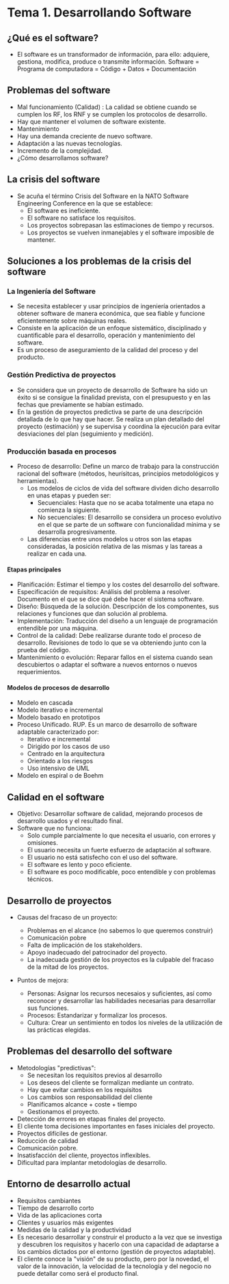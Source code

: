 # Tema 1. Desarrollando Software

## ¿Qué es el software?

- El software es un transformador de información, para ello: adquiere, gestiona, modifica, produce o transmite información. Software = Programa de computadora = Código + Datos + Documentación

## Problemas del software

- Mal funcionamiento (Calidad) : La calidad se obtiene cuando se cumplen los RF, los RNF y se cumplen los protocolos de desarrollo.
- Hay que mantener el volumen de software existente.
- Mantenimiento
- Hay una demanda creciente de nuevo software.
- Adaptación a las nuevas tecnologías.
- Incremento de la complejidad.
- ¿Cómo desarrollamos software?

## La crisis del software

- Se acuña el término Crisis del Software en la NATO Software Engineering Conference en la que se establece:
  - El software es ineficiente.
  - El software no satisface los requisitos.
  - Los proyectos sobrepasan las estimaciones de tiempo y recursos.
  - Los proyectos se vuelven inmanejables y el software imposible de mantener.

## Soluciones a los problemas de la crisis del software

### La Ingeniería del Software

- Se necesita establecer y usar principios de ingeniería orientados a obtener software de manera económica, que sea fiable y funcione eficientemente sobre máquinas reales.
- Consiste en la aplicación de un enfoque sistemático, disciplinado y cuantificable para el desarrollo, operación y mantenimiento del software.
- Es un proceso de aseguramiento de la calidad del proceso y del producto.

### Gestión Predictiva de proyectos

- Se considera que un proyecto de desarrollo de Software ha sido un éxito si se consigue la finalidad prevista, con el presupuesto y en las fechas que previamente se habían estimado.
- En la gestión de proyectos predictiva se parte de una descripción detallada de lo que hay que hacer. Se realiza un plan detallado del proyecto (estimación) y se supervisa y coordina la ejecución para evitar desviaciones del plan (seguimiento y medición).

### Producción basada en procesos

- Proceso de desarrollo: Define un marco de trabajo para la construcción racional del software (métodos, heurísitcas, principios metodológicos y herramientas).
  - Los modelos de ciclos de vida del software dividen dicho desarrollo en unas etapas y pueden ser:
    - Secuenciales: Hasta que no se acaba totalmente una etapa no comienza la siguiente.
    - No secuenciales: El desarrollo se considera un proceso evolutivo en el que se parte de un software con funcionalidad mínima y se desarrolla progresivamente.
  - Las diferencias entre unos modelos u otros son las etapas consideradas, la posición relativa de las mismas y las tareas a realizar en cada una.

#### Etapas principales

- Planificación: Estimar el tiempo y los costes del desarrollo del software.
- Especificación de requisitos: Análisis del problema a resolver. Documento en el que se dice qué debe hacer el sistema software.
- Diseño: Búsqueda de la solución. Descripción de los componentes, sus relaciones y funciones que dan solución al problema.
- Implementación: Traducción del diseño a un lenguaje de programación entendible por una máquina.
- Control de la calidad: Debe realizarse durante todo el proceso de desarrollo. Revisiones de todo lo que se va obteniendo junto con la prueba del código.
- Mantenimiento o evolución: Reparar fallos en el sistema cuando sean descubiertos o adaptar el software a nuevos entornos o nuevos requerimientos.

#### Modelos de procesos de desarrollo

- Modelo en cascada
- Modelo iterativo e incremental
- Modelo basado en prototipos
- Proceso Unificado. RUP. Es un marco de desarrollo de software adaptable caracterizado por:
  - Iterativo e incremental
  - Dirigido por los casos de uso
  - Centrado en la arquitectura
  - Orientado a los riesgos
  - Uso intensivo de UML
- Modelo en espiral o de Boehm

## Calidad en el software

- Objetivo: Desarrollar software de calidad, mejorando procesos de desarrollo usados y el resultado final.
- Software que no funciona:
  - Solo cumple parcialmente lo que necesita el usuario, con errores y omisiones.
  - El usuario necesita un fuerte esfuerzo de adaptación al software.
  - El usuario no está satisfecho con el uso del software.
  - El software es lento y poco eficiente.
  - El software es poco modificable, poco entendible y con problemas técnicos.

## Desarrollo de proyectos

- Causas del fracaso de un proyecto:
  - Problemas en el alcance (no sabemos lo que queremos construir)
  - Comunicación pobre
  - Falta de implicación de los stakeholders.
  - Apoyo inadecuado del patrocinador del proyecto.
  - La inadecuada gestión de los proyectos es la culpable del fracaso de la mitad de los proyectos.

- Puntos de mejora:
  - Personas: Asignar los recursos necesaios y suficientes, así como reconocer y desarrollar las habilidades necesarias para desarrollar sus funciones.
  - Procesos: Estandarizar y formalizar los procesos.
  - Cultura: Crear un sentimiento en todos los niveles de la utilización de las prácticas elegidas.

## Problemas del desarrollo del software

- Metodologías "predictivas":
  - Se necesitan los requisitos previos al desarrollo
  - Los deseos del cliente se formalizan mediante un contrato.
  - Hay que evitar cambios en los requisitos
  - Los cambios son responsabilidad del cliente
  - Planificamos alcance + coste + tiempo
  - Gestionamos el proyecto.
- Detección de errores en etapas finales del proyecto.
- El cliente toma decisiones importantes en fases iniciales del proyecto.
- Proyectos difíciles de gestionar.
- Reducción de calidad
- Comunicación pobre.
- Insatisfacción del cliente, proyectos inflexibles.
- Dificultad para implantar metodologías de desarrollo.

## Entorno de desarrollo actual

- Requisitos cambiantes
- Tiempo de desarrollo corto
- Vida de las aplicaciones corta
- Clientes y usuarios más exigentes
- Medidas de la calidad y la productividad
- Es necesario desarrollar y construir el producto a la vez que se investiga y descubren los requisitos y hacerlo con una capacidad de adaptarse a los cambios dictados por el entorno (gestión de proyectos adaptable).
- El cliente conoce la "visión" de su producto, pero por la novedad, el valor de la innovación, la velocidad de la tecnología y del negocio no puede detallar como será el producto final.
